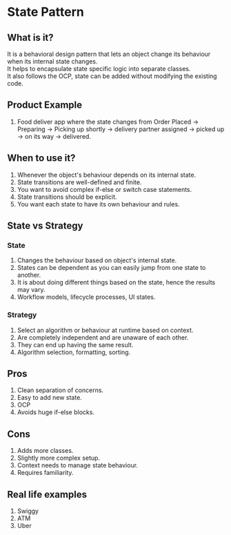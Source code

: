 # State Pattern

## What is it?
 It is a behavioral design pattern that lets an object change its behaviour when its internal state changes.  
 It helps to encapsulate state specific logic into separate classes.  
 It also follows the OCP, state can be added without modifying the existing code.  
 
## Product Example
1. Food deliver app where the state changes from Order Placed -> Preparing -> Picking up shortly -> delivery partner assigned -> picked up -> on its way -> delivered.  

## When to use it?
1. Whenever the object's behaviour depends on its internal state.
2. State transitions are well-defined and finite.
3. You want to avoid complex if-else or switch case statements.
4. State transitions should be explicit.
5. You want each state to have its own behaviour and rules.

## State vs Strategy

### State
1. Changes the behaviour based on object's internal state.
2. States can be dependent as you can easily jump from one state to another.
3. It is about doing different things based on the state, hence the results may vary.
4. Workflow models, lifecycle processes, UI states.

### Strategy
1. Select an algorithm or behaviour at runtime based on context.
2. Are completely independent and are unaware of each other.
3. They can end up having the same result.
4. Algorithm selection, formatting, sorting.

## Pros 
1. Clean separation of concerns.
2. Easy to add new state.
3. OCP
4. Avoids huge if-else blocks.

## Cons
1. Adds more classes.
2. Slightly more complex setup.
3. Context needs to manage state behaviour.
4. Requires familiarity.

## Real life examples
1. Swiggy
2. ATM
3. Uber
